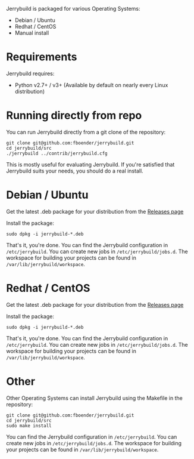 Jerrybuild is packaged for various Operating Systems:

* Debian / Ubuntu
* Redhat / CentOS
* Manual install

# Requirements

Jerrybuild requires:

* Python v2.7+ / v3+ (Available by default on nearly every Linux distribution)

# Running directly from repo

You can run Jerrybuild directly from a git clone of the repository:

    git clone git@github.com:fboender/jerrybuild.git
    cd jerrybuild/src
    ./jerrybuild ../contrib/jerrybuild.cfg

This is mostly useful for evaluating Jerrybuild. If you're satisfied that
Jerrybuild suits your needs, you should do a real install.

# Debian / Ubuntu

Get the latest .deb package for your distribution from the
[Releases page](https://github.com/fboender/jerrybuild/releases)

Install the package:

    sudo dpkg -i jerrybuild-*.deb

That's it, you're done. You can find the Jerrybuild configuration in
`/etc/jerrybuild`. You can create new jobs in `/etc/jerrybuild/jobs.d`. The
workspace for building your projects can be found in
`/var/lib/jerrybuild/workspace`.

# Redhat / CentOS

Get the latest .deb package for your distribution from the
[Releases page](https://github.com/fboender/jerrybuild/releases)

Install the package:

    sudo dpkg -i jerrybuild-*.deb

That's it, you're done. You can find the Jerrybuild configuration in
`/etc/jerrybuild`. You can create new jobs in `/etc/jerrybuild/jobs.d`. The
workspace for building your projects can be found in
`/var/lib/jerrybuild/workspace`.

# Other

Other Operating Systems can install Jerrybuild using the Makefile in the
repository:

    git clone git@github.com:fboender/jerrybuild.git
    cd jerrybuild/src
    sudo make install

You can find the Jerrybuild configuration in `/etc/jerrybuild`. You can create
new jobs in `/etc/jerrybuild/jobs.d`. The workspace for building your projects
can be found in `/var/lib/jerrybuild/workspace`.
